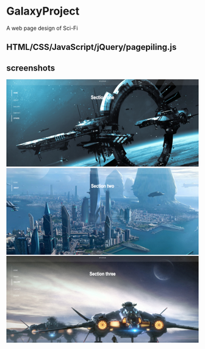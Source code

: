 # GalaxyProject
A web page design of Sci-Fi

## HTML/CSS/JavaScript/jQuery/pagepiling.js

## screenshots
![](screenshots/section1.png) ![](screenshots/section2.png) ![](screenshots/section3.png)


